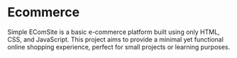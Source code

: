 # Ecommerce
Simple EComSite is a basic e-commerce platform built using only HTML, CSS, and JavaScript. This project aims to provide a minimal yet functional online shopping experience, perfect for small projects or learning purposes.
